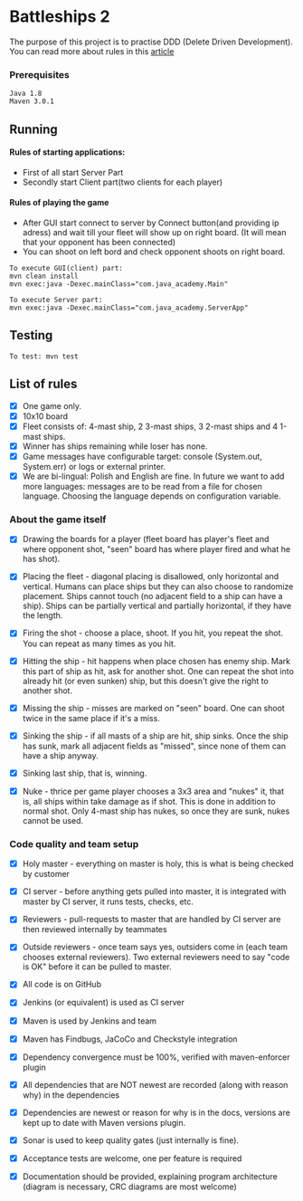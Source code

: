 # Battleships 2

The purpose of this project is to practise DDD (Delete Driven Development). You can read more about rules in this [article](https://en.wikipedia.org/wiki/Battleship_(game))

### Prerequisites


```
Java 1.8
Maven 3.0.1
```


## Running  

#### Rules of starting applications:

- First of all start Server Part
- Secondly start Client part(two clients for each player)
 
#### Rules of playing the game

- After GUI start connect to server by Connect button(and providing ip adress) and wait till your fleet will 
show up on right board. (It will mean that your opponent has been connected)
- You can shoot on left bord and check opponent shoots on right board.

```
To execute GUI(client) part: 
mvn clean install
mvn exec:java -Dexec.mainClass="com.java_academy.Main"
```

```
To execute Server part: 
mvn exec:java -Dexec.mainClass="com.java_academy.ServerApp"
```

## Testing

```
To test: mvn test
```


## List of rules

- [X] One game only.
- [X] 10x10 board
- [X] Fleet consists of: 4-mast ship, 2 3-mast ships, 3 2-mast ships and 4 1-mast ships.
- [X] Winner has ships remaining while loser has none.
- [X] Game messages have configurable target: console (System.out, System.err) or logs or external printer.
- [X] We are bi-lingual: Polish and English are fine. In future we want to add more languages: messages are to be read from a file for chosen language. Choosing the language depends on configuration variable.

### About the game itself

- [X] Drawing the boards for a player (fleet board has player's fleet and where opponent shot, "seen" board has where player fired and what he has shot). 
- [X] Placing the fleet - diagonal placing is disallowed, only horizontal and vertical. Humans can place ships but they can also choose to randomize placement. Ships cannot touch (no adjacent field to a ship can have a ship). Ships can be partially vertical and partially horizontal, if they have the length.
- [X] Firing the shot - choose a place, shoot. If you hit, you repeat the shot. You can repeat as many times as you hit.
- [X] Hitting the ship - hit happens when place chosen has enemy ship. Mark this part of ship as hit, ask for another shot. One can repeat the shot into already hit (or even sunken) ship, but this doesn't give the right to another shot.
- [X] Missing the ship - misses are marked on "seen" board. One can shoot twice in the same place if it's a miss.
- [X] Sinking the ship - if all masts of a ship are hit, ship sinks. Once the ship has sunk, mark all adjacent fields as "missed", since none of them can have a ship anyway.
- [X] Sinking last ship, that is, winning.

- [X] Nuke - thrice per game player chooses a 3x3 area and "nukes" it, that is, all ships within take damage as if shot. This is done in addition to normal shot. Only 4-mast ship has nukes, so once they are sunk, nukes cannot be used.

### Code quality and team setup

- [X] Holy master - everything on master is holy, this is what is being checked by customer
- [X] CI server - before anything gets pulled into master, it is integrated with master by CI server, it runs tests, checks, etc. 
- [X] Reviewers - pull-requests to master that are handled by CI server are then reviewed internally by teammates
- [X] Outside reviewers - once team says yes, outsiders come in (each team chooses external reviewers). Two external reviewers need to say "code is OK" before it can be pulled to master.
- [x] All code is on GitHub
- [X] Jenkins (or equivalent) is used as CI server
- [X] Maven is used by Jenkins and team
- [X] Maven has Findbugs, JaCoCo and Checkstyle integration 
- [X] Dependency convergence must be 100%, verified with maven-enforcer plugin
- [X] All dependencies that are NOT newest are recorded (along with reason why) in the dependencies
- [X] Dependencies are newest or reason for why is in the docs, versions are kept up to date with Maven versions plugin.
- [X] Sonar is used to keep quality gates (just internally is fine).
- [X] Acceptance tests are welcome, one per feature is required
- [X] Documentation should be provided, explaining program architecture (diagram is necessary, CRC diagrams are most welcome)


